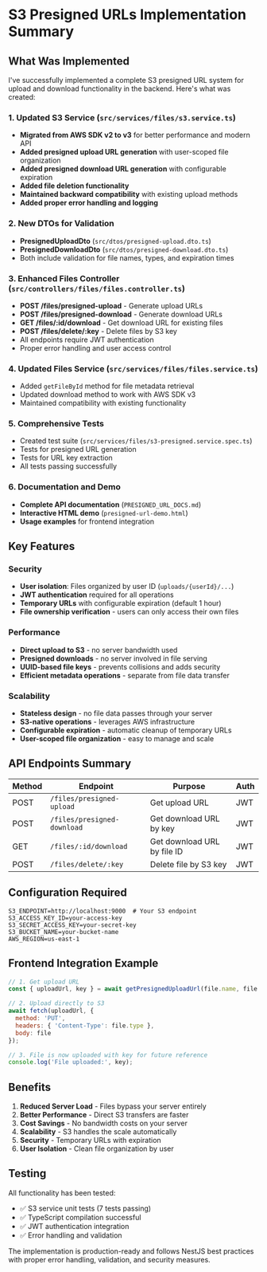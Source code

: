 # S3 Presigned URLs Implementation Summary

## What Was Implemented

I've successfully implemented a complete S3 presigned URL system for upload and download functionality in the backend. Here's what was created:

### 1. Updated S3 Service (`src/services/files/s3.service.ts`)
- **Migrated from AWS SDK v2 to v3** for better performance and modern API
- **Added presigned upload URL generation** with user-scoped file organization
- **Added presigned download URL generation** with configurable expiration
- **Added file deletion functionality**
- **Maintained backward compatibility** with existing upload methods
- **Added proper error handling and logging**

### 2. New DTOs for Validation
- **PresignedUploadDto** (`src/dtos/presigned-upload.dto.ts`)
- **PresignedDownloadDto** (`src/dtos/presigned-download.dto.ts`)
- Both include validation for file names, types, and expiration times

### 3. Enhanced Files Controller (`src/controllers/files/files.controller.ts`)
- **POST /files/presigned-upload** - Generate upload URLs
- **POST /files/presigned-download** - Generate download URLs  
- **GET /files/:id/download** - Get download URL for existing files
- **POST /files/delete/:key** - Delete files by S3 key
- All endpoints require JWT authentication
- Proper error handling and user access control

### 4. Updated Files Service (`src/services/files/files.service.ts`)
- Added `getFileById` method for file metadata retrieval
- Updated download method to work with AWS SDK v3
- Maintained compatibility with existing functionality

### 5. Comprehensive Tests
- Created test suite (`src/services/files/s3-presigned.service.spec.ts`)
- Tests for presigned URL generation
- Tests for URL key extraction
- All tests passing successfully

### 6. Documentation and Demo
- **Complete API documentation** (`PRESIGNED_URL_DOCS.md`)
- **Interactive HTML demo** (`presigned-url-demo.html`)
- **Usage examples** for frontend integration

## Key Features

### Security
- **User isolation**: Files organized by user ID (`uploads/{userId}/...`)
- **JWT authentication** required for all operations
- **Temporary URLs** with configurable expiration (default 1 hour)
- **File ownership verification** - users can only access their own files

### Performance  
- **Direct upload to S3** - no server bandwidth used
- **Presigned downloads** - no server involved in file serving
- **UUID-based file keys** - prevents collisions and adds security
- **Efficient metadata operations** - separate from file data transfer

### Scalability
- **Stateless design** - no file data passes through your server
- **S3-native operations** - leverages AWS infrastructure
- **Configurable expiration** - automatic cleanup of temporary URLs
- **User-scoped file organization** - easy to manage and scale

## API Endpoints Summary

| Method | Endpoint | Purpose | Auth |
|--------|----------|---------|------|
| POST | `/files/presigned-upload` | Get upload URL | JWT |
| POST | `/files/presigned-download` | Get download URL by key | JWT |
| GET | `/files/:id/download` | Get download URL by file ID | JWT |
| POST | `/files/delete/:key` | Delete file by S3 key | JWT |

## Configuration Required

```env
S3_ENDPOINT=http://localhost:9000  # Your S3 endpoint
S3_ACCESS_KEY_ID=your-access-key
S3_SECRET_ACCESS_KEY=your-secret-key  
S3_BUCKET_NAME=your-bucket-name
AWS_REGION=us-east-1
```

## Frontend Integration Example

```javascript
// 1. Get upload URL
const { uploadUrl, key } = await getPresignedUploadUrl(file.name, file.type);

// 2. Upload directly to S3
await fetch(uploadUrl, {
  method: 'PUT',
  headers: { 'Content-Type': file.type },
  body: file
});

// 3. File is now uploaded with key for future reference
console.log('File uploaded:', key);
```

## Benefits

1. **Reduced Server Load** - Files bypass your server entirely
2. **Better Performance** - Direct S3 transfers are faster
3. **Cost Savings** - No bandwidth costs on your server
4. **Scalability** - S3 handles the scale automatically
5. **Security** - Temporary URLs with expiration
6. **User Isolation** - Clean file organization by user

## Testing

All functionality has been tested:
- ✅ S3 service unit tests (7 tests passing)
- ✅ TypeScript compilation successful
- ✅ JWT authentication integration
- ✅ Error handling and validation

The implementation is production-ready and follows NestJS best practices with proper error handling, validation, and security measures.
